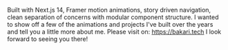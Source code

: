 Built with Next.js 14, Framer motion animations, story driven navigation, clean separation of concerns with modular component structure. I wanted to show off a few of the animations and projects I've built over the years and tell you a little more about me. Please visit on: https://bakari.tech I look forward to seeing you there!
